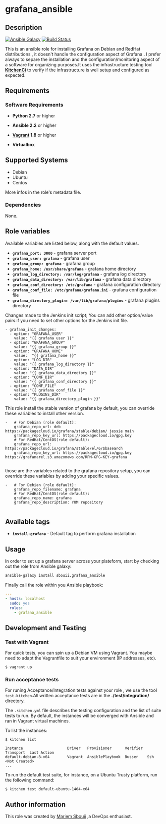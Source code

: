 # grafana_ansible

## Description

[![Ansible Galaxy](https://img.shields.io/badge/galaxy-sbouii.grafana_ansible-blue.svg)](https://galaxy.ansible.com/sbouii/grafana_ansible/) 
[![Build Status](https://travis-ci.org/sbouii/grafana_ansible.svg?branch=master)](https://travis-ci.org/sbouii/grafana_ansible)


This is an ansible role for installing Grafana on Debian and RedHat distributions , it doesn't handle the configuration aspect of 
Grafana . I prefer always to separe the installation and the configuration/monitoring aspect of a software for organizing  purposes.It uses the infrastructure testing tool **[KitchenCi](http://kitchen.ci/)** to verify if the infrastructure is well setup and configured as expected.

## Requirements

### Software Requirements

- **Python 2.7** or higher

- **Ansible 2.2** or higher

- **[Vagrant](https://www.vagrantup.com/) 1.8** or higher 

- **Virtualbox**

## Supported Systems

- Debian
- Ubuntu
- Centos

More infos in the role's metadata file.


### Dependencies

None.

## Role variables
Available variables are listed below, along with the default values.

- **`grafana_port: 3000`** - grafana server port
- **`grafana_user: grafana`** - grafana user
- **`grafana_group: grafana`** - grafana group
- **`grafana_home: /usr/share/grafana`** - grafana home directory
- **`grafana_log_directory: /var/log/grafana`** - grafana log directory
- **`grafana_data_directory: /var/lib/grafana`** - grafana data directory
- **`grafana_conf_directory: /etc/grafana`** - grafana configuration directory
- **`grafana_conf_file: /etc/grafana/grafana.ini`** - grafana configuration file
- **`grafana_directory_plugin: /var/lib/grafana/plugins`** - grafana plugins directory

Changes made to the Jenkins init script; You can add other option/value pairs if you need to set other options for the Jenkins init file.

```
- grafana_init_changes:
  - option: "GRAFANA_USER"
    value: "{{ grafana_user }}"
  - option: "GRAFANA_GROUP"
    value: "{{ grafana_group }}"
  - option: "GRAFANA_HOME"
    value:  "{{ grafana_home }}"
  - option: "LOG_DIR"
    value: "{{ grafana_log_directory }}"
  - option: "DATA_DIR"
    value: "{{ grafana_data_directory }}"
  - option: "CONF_DIR"
    value: "{{ grafana_conf_directory }}"
  - option: "CONF_FILE"
    value: "{{ grafana_conf_file }}"
  - option: "PLUGINS_DIR"
    value: "{{ grafana_directory_plugin }}"
```
This role install the stable version of grafana by default, you can override these variables to install other version.

```
-   # For Debian (role default):
    grafana_repo_url: deb https://packagecloud.io/grafana/stable/debian/ jessie main
    grafana_repo_key_url: https://packagecloud.io/gpg.key 
    # For RedHat/CentOS(role default):
    grafana_repo_url: https://packagecloud.io/grafana/stable/el/6/$basearch
    grafana_repo_key_url: https://packagecloud.io/gpg.key https://grafanarel.s3.amazonaws.com/RPM-GPG-KEY-grafana
    
```
those are the variables related to the grafana repository setup, you can override these variables by adding your specific values. 

```
-   # For Debian (role default):
    grafana_repo_filename: grafana
    # For RedHat/CentOS(role default):
    grafana_repo_name: grafana
    grafana_repo_description: YUM repository
    
```

## Available tags

- **`install-grafana`** -  Default tag to perform grafana installation

## Usage

In order to set up a grafana server across your plateform, start by checking out the role from Ansible galaxy:
```bash
ansible-galaxy install sbouii.grafana_ansible
```

Finally call the role within you Ansible playbook:
```yaml
---
- hosts: localhost
  sudo: yes
  roles:
    - grafana_ansible
```
## Development and Testing
### Test with Vagrant
For quick tests, you can spin up a Debian VM using Vagrant. You maybe need to adapt the Vagrantfile to suit your environment (IP addresses, etc).

    $ vagrant up

### Run acceptance tests

For runing Acceptance/Integration tests against your role , we use the tool `test-kitchen`.All written acceptance tests are in the **./test/integration/** directory.

The `.kitchen.yml` file describes the testing configuration and the list of suite tests to run. By default, the instances will be converged with Ansible and ran in Vagrant virtual machines.

To list the instances:

    $ kitchen list

    Instance                    Driver   Provisioner      Verifier  Transport  Last Action
    default-debian-8-x64        Vagrant  AnsiblePlaybook  Busser    Ssh        <Not Created>
    ...

To run the default test suite, for instance, on a Ubuntu Trusty platform, run the following command:

    $ kitchen test default-ubuntu-1404-x64

## Author information

This role was created by [Mariem Sbouii](https://www.linkedin.com/in/mariem-sboui-76906711b) ,a DevOps enthusiast.

